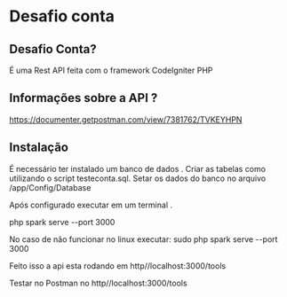 # Desafio conta 

## Desafio Conta?

É uma Rest API feita com o framework CodeIgniter PHP

## Informações sobre a API ?
https://documenter.getpostman.com/view/7381762/TVKEYHPN

## Instalação 
É necessário ter instalado um banco de dados . 
Criar as tabelas como utilizando o script testeconta.sql.
Setar os dados do banco no arquivo  /app/Config/Database

Após configurado executar em um terminal . 

php spark serve --port 3000 

No caso de não funcionar no linux executar: 
sudo php spark serve --port 3000 

Feito isso a api esta rodando em http//localhost:3000/tools

Testar no Postman no http//localhost:3000/tools

